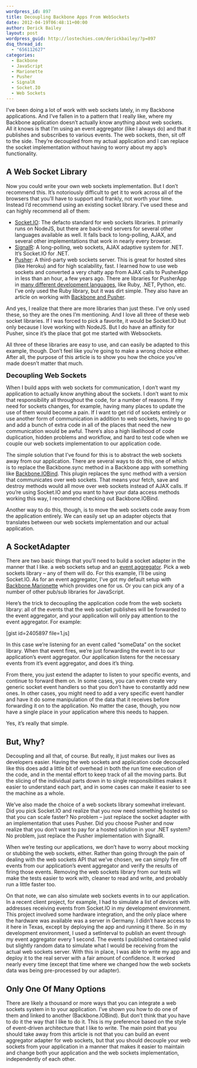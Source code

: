 ```yaml
---
wordpress_id: 897
title: Decoupling Backbone Apps From WebSockets
date: 2012-04-19T06:48:11+00:00
author: Derick Bailey
layout: post
wordpress_guid: http://lostechies.com/derickbailey/?p=897
dsq_thread_id:
  - "656112627"
categories:
  - Backbone
  - JavaScript
  - Marionette
  - Pusher
  - SignalR
  - Socket.IO
  - Web Sockets
---
```

I&#8217;ve been doing a lot of work with web sockets lately, in my Backbone applications. And I&#8217;ve fallen in to a pattern that I really like, where my Backbone application doesn&#8217;t actually know anything about web sockets. All it knows is that I&#8217;m using an event aggregator (like I always do) and that it publishes and subscribes to various events. The web sockets, then, sit off to the side. They&#8217;re decoupled from my actual application and I can replace the socket implementation without having to worry about my app&#8217;s functionality.

## A Web Socket Library

Now you could write your own web sockets implementation. But I don&#8217;t recommend this. It&#8217;s notoriously difficult to get it to work across all of the browsers that you&#8217;ll have to support and frankly, not worth your time. Instead I&#8217;d recommend using an existing socket library. I&#8217;ve used these and can highly recommend all of them:

  * [Socket.IO](http://socket.io/): The defacto standard for web sockets libraries. It primarily runs on NodeJS, but there are back-end servers for several other languages available as well. It falls back to long-polling, AJAX, and several other implementations that work in nearly every browser.
  * [SignalR](http://signalr.net/): A long-polling, web sockets, AJAX adaptive system for .NET. It&#8217;s Socket.IO for .NET.
  * [Pusher](http://pusher.com/): A third-party web sockets server. This is great for hosted sites (like Heroku) and for high scalability, fast. I learned how to use web sockets and converted a very chatty app from AJAX calls to PusherApp in less than an hour, a few years ago. There are libraries for PusherApp in [many different development languages](http://pusher.com/docs/rest_libraries), like Ruby, .NET, Python, etc. I&#8217;ve only used the Ruby library, but it was dirt simple. They also have an article on working with [Backbone and Pusher](http://blog.pusher.com/2011/6/21/backbone-js-now-realtime-with-pusher/).

And yes, I realize that there are more libraries than just these. I&#8217;ve only used these, so they are the ones I&#8217;m mentioning. And I love all three of these web socket libraries. If I was forced to pick a favorite, it would be Socket.IO but only because I love working with NodeJS. But I do have an affinity for Pusher, since it&#8217;s the place that got me started with Websockets.

All three of these libraries are easy to use, and can easily be adapted to this example, though. Don&#8217;t feel like you&#8217;re going to make a wrong choice either. After all, the purpose of this article is to show you how the choice you&#8217;ve made doesn&#8217;t matter that much.

<span style="font-size: 18px; font-weight: bold;">Decoupling Web Sockets</span>

When I build apps with web sockets for communication, I don&#8217;t want my application to actually know anything about the sockets. I don&#8217;t want to mix that responsibility all throughout the code, for a number of reasons. If my need for sockets changes, for example, having many places to update the use of them would become a pain. If I want to get rid of sockets entirely or use another form of communication in addition to web sockets, having to go and add a bunch of extra code in all of the places that need the new communication would be awful. There&#8217;s also a high likelihood of code duplication, hidden problems and workflow, and hard to test code when we couple our web sockets implementation to our application code.

The simple solution that I&#8217;ve found for this is to abstract the web sockets away from our application. There are several ways to do this, one of which is to replace the Backbone.sync method in a Backbone app with something like [Backbone.IOBind](https://github.com/logicalparadox/backbone.iobind). This plugin replaces the sync method with a version that communicates over web sockets. That means your fetch, save and destroy methods would all move over web sockets instead of AJAX calls. If you&#8217;re using Socket.IO and you want to have your data access methods working this way, I recommend checking out Backbone.IOBind.

Another way to do this, though, is to move the web sockets code away from the application entirely. We can easily set up an adapter objects that translates between our web sockets implementation and our actual application.

## A SocketAdapter

There are two basic things that you&#8217;ll need to build a socket adapter in the manner that I like. a web sockets setup and an [event aggregator](http://lostechies.com/derickbailey/2011/07/19/references-routing-and-the-event-aggregator-coordinating-views-in-backbone-js/). Pick a web sockets library &#8211; any of them will do. For this example, I&#8217;ll be using Socket.IO. As for an event aggregator, I&#8217;ve got my default setup with [Backbone.Marionette](https://github.com/derickbailey/backbone.marionette) which provides one for us. Or you can pick any of a number of other pub/sub libraries for JavaScript.

Here&#8217;s the trick to decoupling the application code from the web sockets library: all of the events that the web socket publishes will be forwarded to the event aggregator, and your application will only pay attention to the event aggregator. For example:

[gist id=2405897 file=1.js]

In this case we&#8217;re listening for an event called &#8220;someData&#8221; on the socket library. When that event fires, we&#8217;re just forwarding the event in to our application&#8217;s event aggregator. Our application listens for the necessary events from it&#8217;s event aggregator, and does it&#8217;s thing.

From there, you just extend the adapter to listen to your specific events, and continue to forward them on. In some cases, you can even create very generic socket event handlers so that you don&#8217;t have to constantly add new ones. In other cases, you might need to add a very specific event handler and have it do some manipulation of the data that it receives before forwarding it on to the application. No matter the case, though, you now have a single place in your application where this needs to happen.

Yes, it&#8217;s really that simple.

## But, Why?

Decoupling and all that, of course. But really, it just makes our lives as developers easier. Having the web sockets and application code decoupled like this does add a little bit of overhead in both the run time execution of the code, and in the mental effort to keep track of all the moving parts. But the slicing of the individual parts down in to single responsibilities makes it easier to understand each part, and in some cases can make it easier to see the machine as a whole.

We&#8217;ve also made the choice of a web sockets library somewhat irrelevant. Did you pick Socket.IO and realize that you now need something hosted so that you can scale faster? No problem &#8211; just replace the socket adapter with an implementation that uses Pusher. Did you choose Pusher and now realize that you don&#8217;t want to pay for a hosted solution in your .NET system? No problem, just replace the Pusher implementation with SignalR.

When we&#8217;re testing our applications, we don&#8217;t have to worry about mocking or stubbing the web sockets, either. Rather than going through the pain of dealing with the web sockets API that we&#8217;ve chosen, we can simply fire off events from our application&#8217;s event aggregator and verify the results of firing those events. Removing the web sockets library from our tests will make the tests easier to work with, cleaner to read and write, and probably run a little faster too.

On that note, we can also simulate web sockets events in to our application. In a recent client project, for example, I had to simulate a list of devices with addresses receiving events from Socket.IO in my development environment. This project involved some hardware integration, and the only place where the hardware was available was a server in Germany. I didn&#8217;t have access to it here in Texas, except by deploying the app and running it there. So in my development environment, I used a setInterval to publish an event through my event aggregator every 1 second. The events I published contained valid but slightly random data to simulate what I would be receiving from the actual web sockets server. With this in place, I was able to write my app and deploy it to the real server with a fair amount of confidence. It worked nearly every time (except that time where we changed how the web sockets data was being pre-processed by our adapter).

## Only One Of Many Options

There are likely a thousand or more ways that you can integrate a web sockets system in to your application. I&#8217;ve shown you how to do one of them and linked to another (Backbone.IOBind). But don&#8217;t think that you have to do it the way that I like to do it. This is my preference based on the style of event-driven architecture that I like to write. The main point that you should take away from this article is not that you can build an event aggregator adapter for web sockets, but that you should decouple your web sockets from your application in a manner that makes it easier to maintain and change both your application and the web sockets implementation, independently of each other.